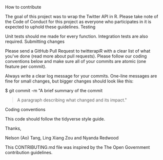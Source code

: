 How to contribute

The goal of this project was to wrap the Twitter API in R. Please take note of the Code of Conduct for this project as everyone who participates in it is expected to uphold these guidelines.
Testing

Unit tests should me made for every function. Integration tests are also required.
Submitting changes

Please send a GitHub Pull Request to twitterapiR with a clear list of what you've done (read more about pull requests). Please follow our coding conventions below and make sure all of your commits are atomic (one feature per commit).

Always write a clear log message for your commits. One-line messages are fine for small changes, but bigger changes should look like this:

$ git commit -m "A brief summary of the commit
> 
> A paragraph describing what changed and its impact."

Coding conventions

This code should follow the tidyverse style guide.

Thanks,

Nelson (Ao) Tang, Ling Xiang Zou and Nyanda Redwood

This CONTRIBUTING.md file was inspired by the The Open Government contribution guidelines.
